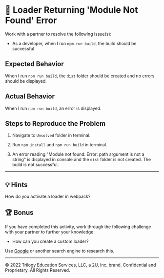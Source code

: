 # 🐛 Loader Returning 'Module Not Found' Error

Work with a partner to resolve the following issue(s):

* As a developer, when I run `npm run build`, the build should be successful.

## Expected Behavior

When I run `npm run build`, the `dist` folder should be created and no errors should be displayed.

## Actual Behavior

When I run `npm run build`, an error is displayed.

## Steps to Reproduce the Problem

1. Navigate to `Unsolved` folder in terminal.

2. Run `npm install` and `npm run build` in terminal.

3. An error reading "Module not found: Error: path argument is not a string" is displayed in console and the `dist` folder is not created. The build is not successful.

---

## 💡 Hints

How do you activate a loader in webpack?

## 🏆 Bonus

If you have completed this activity, work through the following challenge with your partner to further your knowledge:

* How can you create a custom loader?

Use [Google](https://www.google.com) or another search engine to research this.

---

© 2022 Trilogy Education Services, LLC, a 2U, Inc. brand. Confidential and Proprietary. All Rights Reserved.

